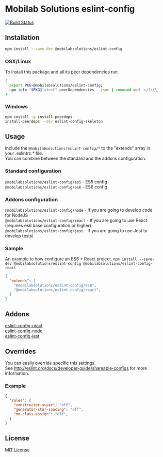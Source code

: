 # Mobilab Solutions eslint-config

[![Build Status](https://travis-ci.com/mobilabsolutions/eslint-config.svg?branch=master)](https://travis-ci.com/mobilabsolutions/eslint-config)

## Installation

```bash
npm install --save-dev @mobilabsolutions/eslint-config
```

### OSX/Linux

To install this package and all its peer dependencies run:

```bash
(
  export PKG=@mobilabsolutions/eslint-config;
  npm info "$PKG@latest" peerDependencies --json | command sed 's/[\{\},]//g ; s/: /@/g' | xargs npm install --save-dev "$PKG@latest"
)
```

### Windows

```bash
npm install -g install-peerdeps
install-peerdeps --dev eslint-config-skeleton
```

## Usage

Include the `@mobilabsolutions/eslint-config/*` to the "extends" array in your .eslintrc.\* file.\
You can combine between the standard and the addons configuration.

### Standard configuration

`@mobilabsolutions/eslint-config/es5` - ES5 config\
`@mobilabsolutions/eslint-config/es6` - ES6 config

### Addons configuration

`@mobilabsolutions/eslint-config/node` - If you are going to develop code for NodeJS\
`@mobilabsolutions/eslint-config/react` - If you are going to use React (requires es6 base configuration or higher)\
`@mobilabsolutions/eslint-config/jest` - If you are going to use Jest to develop tests\

### Sample

An example to how configure an ES6 + React project.
`npm install --save-dev @mobilabsolutions/eslint-config @mobilabsolutions/eslint-config-react`

```json
{
  "extends": [
    "@mobilabsolutions/eslint-config/es6",
    "@mobilabsolutions/eslint-config/react",
  ]
}
```

## Addons

[eslint-config-react](./addons/react/README.md)\
[eslint-config-node](./addons/node/README.md)\
[eslint-config-jest](./addons/jest/README.md)

## Overrides

You can easily override specific this settings.\
See http://eslint.org/docs/developer-guide/shareable-configs for more information.

### Example

```json
{
  "rules": {
    "constructor-super": "off",
    "generator-star-spacing": "off",
    "no-class-assign": "off",
  }
}
```

## License
[MIT License](./LICENSE.md)
